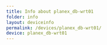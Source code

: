 ```yaml
---
title: Info about planex_db-wrt01
folder: info
layout: deviceinfo
permalink: /devices/planex_db-wrt01/
device: planex_db-wrt01
---
```

